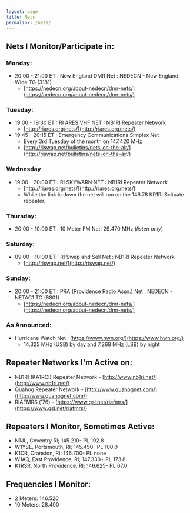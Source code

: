 ```yaml
---
layout: page
title: Nets
permalink: /nets/
---
```


## Nets I Monitor/Participate in:

### Monday:
   - 20:00 - 21:00 ET : New England DMR Net : NEDECN - New England Wide TG (3181)
      - [https://nedecn.org/about-nedecn/dmr-nets/](https://nedecn.org/about-nedecn/dmr-nets/)

### Tuesday:
   - 19:00 - 19:30 ET : RI ARES VHF NET : NB1RI Repeater Network
      - [http://riares.org/nets/](http://riares.org/nets/)
   - 19:45 - 20:15 ET : Emergency Communications Simplex Net
      - Every 3rd Tuesday of the month on 147.420 MHz
      - [http://riswap.net/bulletins/nets-on-the-air/](http://riswap.net/bulletins/nets-on-the-air/)

### Wednesday
   - 19:00 - 20:00 ET : RI SKYWARN NET : NB1RI Repeater Network
      - [http://riares.org/nets/](http://riares.org/nets/)
      - While the link is down the net will run on the 146.76 KR1RI Scituate repeater.

### Thursday:
   - 20:00 - 10:00 ET : 10 Meter FM Net; 29.470 MHz (*listen only*)

### Saturday:
   - 09:00 - 10:00 ET : RI Swap and Sell Net : NB1RI Repeater Network
      - [http://riswap.net/](http://riswap.net/)

### Sunday:
   - 20:00 - 21:00 ET : PRA (Providence Radio Assn.) Net : NEDECN - NETAC1 TG (8801)
      - [https://nedecn.org/about-nedecn/dmr-nets/](https://nedecn.org/about-nedecn/dmr-nets/)

### As Announced:
   - Hurricane Watch Net : [https://www.hwn.org/](https://www.hwn.org/)
      - 14.325 MHz (USB) by day and 7.268 MHz (LSB) by night

## Repeater Networks I'm Active on:
   - NB1RI (KA1RCI) Repeater Network - [http://www.nb1ri.net/](http://www.nb1ri.net/)
   - Quahog Repeater Network - [http://www.quahognet.com/](http://www.quahognet.com/)
   - RIAFMRS ('76) - [https://www.qsl.net/riafmrs/](https://www.qsl.net/riafmrs/)

## Repeaters I Monitor, Sometimes Active:
   - N1JL, Coventry RI; 145.210- PL 192.8
   - W1YSE, Portsmouth, RI; 145.450- PL 100.0
   - K1CR, Cranston, RI; 146.700- PL none
   - W1AQ, East Providence, RI; 147.330+ PL 173.8
   - K1RSR, North Providence, RI; 146.625- PL 67.0

## Frequencies I Monitor:

   - 2 Meters: 146.520
   - 10 Meters: 28.400
